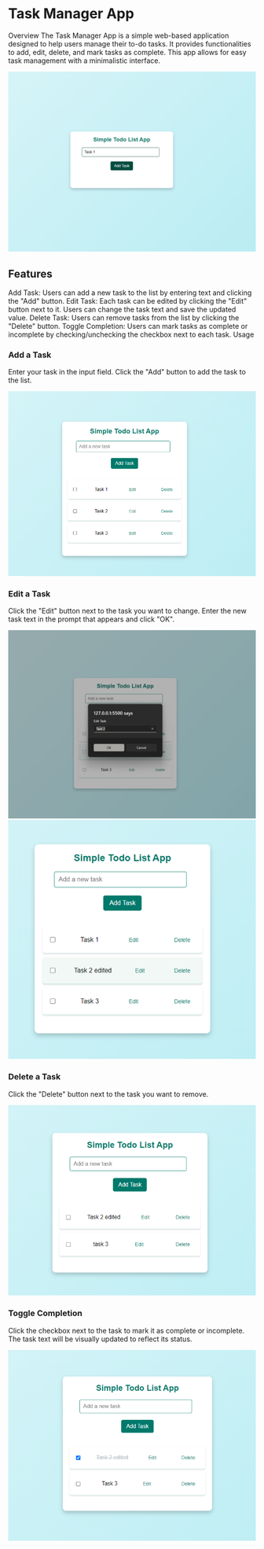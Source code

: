 
# Task Manager App

Overview
The Task Manager App is a simple web-based application designed to help users manage their to-do tasks. It provides functionalities to add, edit, delete, and mark tasks as complete. This app allows for easy task management with a minimalistic interface.

![alt text](ss/image.png)

## Features

Add Task: Users can add a new task to the list by entering text and clicking the "Add" button.
Edit Task: Each task can be edited by clicking the "Edit" button next to it. Users can change the task text and save the updated value.
Delete Task: Users can remove tasks from the list by clicking the "Delete" button.
Toggle Completion: Users can mark tasks as complete or incomplete by checking/unchecking the checkbox next to each task.
Usage

### Add a Task

Enter your task in the input field.
Click the "Add" button to add the task to the list.

![alt text](ss/image-1.png)

### Edit a Task

Click the "Edit" button next to the task you want to change.
Enter the new task text in the prompt that appears and click "OK".

![alt text](ss/image-2.png)
![alt text](ss/image-3.png)

### Delete a Task

Click the "Delete" button next to the task you want to remove.

![alt text](ss/image-4.png)

### Toggle Completion

Click the checkbox next to the task to mark it as complete or incomplete. The task text will be visually updated to reflect its status.

![alt text](ss/image-5.png)
